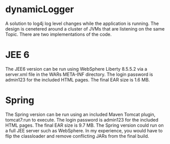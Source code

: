 dynamicLogger
=============

A solution to log4j log level changes while the application is running.  The design is cenetered around a cluster of JVMs that are listening on the same Topic.  There are two implementations of the code.

JEE 6
=============  
The JEE6 version can be run using WebSphere Liberty 8.5.5.2 via a server.xml file in the WARs META-INF directory.
The login password is admin123 for the included HTML pages.  The final EAR size is 1.6 MB.

Spring
=============
The Spring version can be run using an included Maven Tomcat plugin, tomcat7:run to execute.
The login password is admin123 for the included HTML pages.  The final EAR size is 9.7 MB.
The Spring version could run on a full JEE server such as WebSphere.  In my experience, you would have to flip the classloader and remove conflicting JARs from the final build.
